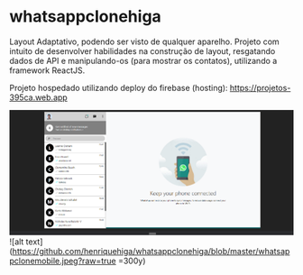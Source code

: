 # whatsappclonehiga

Layout Adaptativo, podendo ser visto de qualquer aparelho.
Projeto com intuito de desenvolver habilidades na construção de layout, resgatando dados de API e manipulando-os (para mostrar os contatos), utilizando a framework ReactJS.

Projeto hospedado utilizando deploy do firebase (hosting):
  https://projetos-395ca.web.app
  
![alt text](https://github.com/henriquehiga/whatsappclonehiga/blob/master/whatsappclonedesktop.PNG?raw=true)
![alt text](https://github.com/henriquehiga/whatsappclonehiga/blob/master/whatsappclonemobile.jpeg?raw=true =300y)
